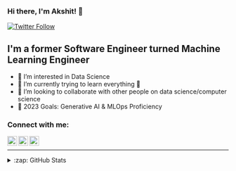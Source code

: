 <!---
Akshit0909/Akshit0909 is a ✨ special ✨ repository because its `README.md` (this file) appears on your GitHub profile.
You can click the Preview link to take a look at your changes.
--->
### Hi there, I'm Akshit! 👋

[![Twitter Follow](https://img.shields.io/twitter/follow/akshit_miglani?color=1DA1F2&logo=twitter&style=for-the-badge)](https://twitter.com/intent/follow?original_referer=https%3A%2F%2Fgithub.com%2FcodeSTACKr&screen_name=akshit_miglani)

## I'm a former Software Engineer turned Machine Learning Engineer

- 👀 I’m interested in Data Science
- 🌱 I’m currently trying to learn everything 🤣
- 👯 I’m looking to collaborate with other people on data science/computer science
- 🥅 2023 Goals: Generative AI & MLOps Proficiency

### Connect with me:

[<img align="left" alt="codeSTACKr | Twitter" width="22px" src="https://cdn.jsdelivr.net/npm/simple-icons@v3/icons/twitter.svg" />][twitter]
[<img align="left" alt="codeSTACKr | LinkedIn" width="22px" src="https://cdn.jsdelivr.net/npm/simple-icons@v3/icons/linkedin.svg" />][linkedin]
[<img align="left" alt="codeSTACKr.com" width="22px" src="https://cdn.jsdelivr.net/npm/simple-icons@3.13.0/icons/tableau.svg" />][tableaupublic]
<br />

---

<details>
  <summary>:zap: GitHub Stats</summary>

  <img align="left" alt="Akshit's GitHub Stats" src="https://github-readme-stats.codestackr.vercel.app/api?username=akshit0909&show_icons=true&hide_border=true" />

</details>

[twitter]: https://twitter.com/akshit_miglani
[instagram]: https://instagram.com/akshit03
[linkedin]: https://www.linkedin.com/in/akshit-miglani-92b9b6142/
[tableaupublic]: https://public.tableau.com/profile/akshit.miglani#!/
